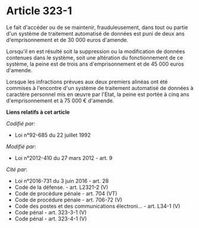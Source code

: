 # Article 323-1

Le fait d'accéder ou de se maintenir, frauduleusement, dans tout ou partie d'un système de traitement automatisé de données
est puni de deux ans d'emprisonnement et de 30 000 euros d'amende.

Lorsqu'il en est résulté soit la suppression ou la modification de données contenues dans le système, soit une altération du
fonctionnement de ce système, la peine est de trois ans d'emprisonnement et de 45 000 euros d'amende.

Lorsque les infractions prévues aux deux premiers alinéas ont été commises à l'encontre d'un système de traitement automatisé
de données à caractère personnel mis en œuvre par l'Etat, la peine est portée à cinq ans d'emprisonnement et à 75 000 €
d'amende.

**Liens relatifs à cet article**

_Codifié par_:

  - Loi n°92-685 du 22 juillet 1992

_Modifié par_:

  - Loi n°2012-410 du 27 mars 2012 - art. 9

_Cité par_:

  - Loi n°2016-731 du 3 juin 2016 - art. 28
  - Code de la défense. - art. L2321-2 (V)
  - Code de procédure pénale - art. 704 (VT)
  - Code de procédure pénale - art. 706-72 (V)
  - Code des postes et des communications électroni... - art. L34-1 (V)
  - Code pénal - art. 323-3-1 (V)
  - Code pénal - art. 323-4-1 (V)
